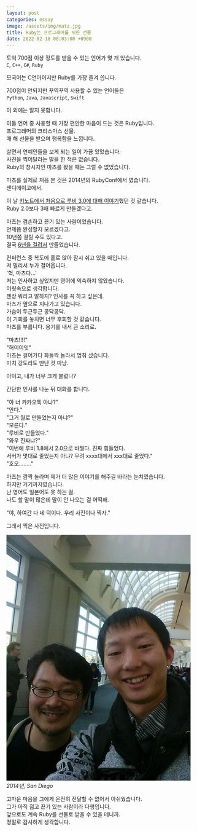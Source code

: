 ```yaml
---
layout: post
categories: essay
image: /assets/img/matz.jpg
title: Ruby는 프로그래머를 위한 선물
date: 2022-02-18 08:03:00 +0900
---
```


토익 700점 이상 정도를 받을 수 있는 언어가 몇 개 있습니다.  
`C`, `C++`, `C#`, `Ruby`

모국어는 C언어이지만 Ruby를 가장 즐겨 씁니다.

700점이 안되지만 꾸역꾸역 사용할 수 있는 언어들은  
`Python`, `Java`, `Javascript`, `Swift`

이 외에는 알지 못합니다.

이들 언어 중 사용할 때 가장 편안한 마음이 드는 것은 Ruby입니다.  
프로그래머의 크리스마스 선물.  
매 해 선물을 받으며 행복함을 느낍니다.

살면서 연예인들을 보게 되는 일이 가끔 있었습니다.  
사진을 찍어달라는 말을 한 적은 없습니다.  
Ruby의 창시자인 마츠를 봤을 때는 그럴 수 없었습니다.

마츠를 실제로 처음 본 것은 2014년의 RubyConf에서 였습니다.  
샌디에이고에서.

이 날 [키노트에서 처음으로 루비 3.0에 대해 이야기](https://youtu.be/85ct6jOvVPI?t=801)했던 것 같습니다.  
Ruby 2.0보다 3배 빠르게 만들겠다고.  

마츠는 겸손하고 끈기 있는 사람이었습니다.  
언제쯤 완성할지 모르겠다고.  
10년쯤 걸릴 수도 있다고.  
결국 [6년을 걸려서](https://www.ruby-lang.org/en/news/2020/12/25/ruby-3-0-0-released/) 만들었습니다.

컨퍼런스 중 복도에 홀로 앉아 잠시 쉬고 있을 때입니다.    
저 멀리서 누가 걸어옵니다.  
'헉, 마츠다...'  
저는 인사하고 싶었지만 영어에 익숙하지 않았습니다.  
머릿속으로 생각합니다.  
젠장 뭐라고 말하지? 인사를 꼭 하고 싶은데.  
마츠가 옆으로 지나가고 있습니다.  
가슴이 두근두근 콩닥콩닥.  
이 기회를 놓치면 너무 후회할 것 같습니다.  
마츠를 부릅니다. 용기를 내서 큰 소리로.

"마츠!!!!"  
"허이이잇"  
마츠는 걸어가다 화들짝 놀라서 멈춰 섰습니다.  
마치 강도라도 만난 것 마냥.

아이고, 내가 너무 크게 불렀나?

간단한 인사를 나눈 뒤 대화를 합니다.

"야 너 카카오톡 아냐?"  
"안다."  
"그거 뭘로 만들었는지 아냐?"  
"모른다."  
"루비로 만들었다."  
"와우 진짜냐?"  
"이번에 루비 1.8에서 2.0으로 바꿨다. 진짜 힘들었다.  
서버가 몇대로 줄었는지 아냐? 무려 xxxx대에서 xxx대로 줄었다."  
"호오........"

마츠는 깜짝 놀라며 제가 더 많은 이야기를 해주길 바라는 눈치였습니다.  
하지만 거기까지였습니다.  
난 영어도 일본어도 못 하는 걸.  
나도 할 말이 많은데 말이 안 나오는 걸 어떡해.

"야, 하여간 다 네 덕이다. 우리 사진이나 찍자."

그래서 찍은 사진입니다.

![](/assets/img/matz.jpg)  
*2014년, San Diego*

고마운 마음을 그에게 온전히 전달할 수 없어서 아쉬웠습니다.  
그가 아직 젊고 끈기 있는 사람이라 다행입니다.  
앞으로도 계속 Ruby를 선물로 받을 수 있을 테니까.  
정말로 감사하게 생각합니다.
